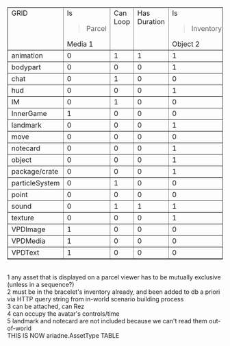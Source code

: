 <table cellpadding='0' border='1' cellspacing='0'>
<blockquote><tr>
<blockquote><td width='108' valign='top'>GRID</td>
<td width='73' valign='top'><span>Is</span>
<blockquote><span>Parcel</span>
</blockquote><span>Media 1</span></td>
<td width='78' valign='top'><span>Can</span>
<span>Loop</span></td>
<td width='90' valign='top'><span>Has</span>
<span>Duration</span></td>
<td width='79' valign='top'><span>Is</span>
<blockquote><span>Inventory</span>
</blockquote><span>Object 2</span></td>
<td width='64' valign='top'><span>Is</span>
<span>Object3</span></td>
<td width='79' valign='top'><span>Is</span>
<blockquote><span>Inventory</span>
</blockquote><span>Media</span></td>
<td width='67' valign='top'><span>Is</span>
<span>Action 4</span></td>
<td width='81' valign='top'><span>Is</span>
<span>Text 5</span></td>
</blockquote></tr>
<tr>
<blockquote><td width='108' valign='top'><span>animation</span></td>
<td width='73' valign='top'>0</td>
<td width='78' valign='top'><span>1</span></td>
<td width='90' valign='top'><span>1</span></td>
<td width='79' valign='top'><span>1</span></td>
<td width='64' valign='top'>0</td>
<td width='79' valign='top'>0</td>
<td width='67' valign='top'><span>1</span></td>
<td width='81' valign='top'>0</td>
</blockquote></tr>
<tr>
<blockquote><td width='108' valign='top'><span>bodypart</span></td>
<td width='73' valign='top'>0</td>
<td width='78' valign='top'>0</td>
<td width='90' valign='top'>0</td>
<td width='79' valign='top'><span>1</span></td>
<td width='64' valign='top'><span>1</span></td>
<td width='79' valign='top'>0</td>
<td width='67' valign='top'>0</td>
<td width='81' valign='top'>0</td>
</blockquote></tr>
<tr>
<blockquote><td width='108' valign='top'><span>chat</span></td>
<td width='73' valign='top'>0</td>
<td width='78' valign='top'><span>1</span></td>
<td width='90' valign='top'>0</td>
<td width='79' valign='top'>0</td>
<td width='64' valign='top'>0</td>
<td width='79' valign='top'>0</td>
<td width='67' valign='top'>0</td>
<td width='81' valign='top'><span>1</span></td>
</blockquote></tr>
<tr>
<blockquote><td width='108' valign='top'><span>hud</span></td>
<td width='73' valign='top'>0</td>
<td width='78' valign='top'>0</td>
<td width='90' valign='top'>0</td>
<td width='79' valign='top'><span>1</span></td>
<td width='64' valign='top'><span>1</span></td>
<td width='79' valign='top'>0</td>
<td width='67' valign='top'>0</td>
<td width='81' valign='top'>0</td>
</blockquote></tr>
<tr>
<blockquote><td width='108' valign='top'><span>IM</span></td>
<td width='73' valign='top'>0</td>
<td width='78' valign='top'><span>1</span></td>
<td width='90' valign='top'>0</td>
<td width='79' valign='top'>0</td>
<td width='64' valign='top'>0</td>
<td width='79' valign='top'>0</td>
<td width='67' valign='top'>0</td>
<td width='81' valign='top'><span>1</span></td>
</blockquote></tr>
<tr>
<blockquote><td width='108' valign='top'><span>InnerGame</span></td>
<td width='73' valign='top'><span>1</span></td>
<td width='78' valign='top'>0</td>
<td width='90' valign='top'>0</td>
<td width='79' valign='top'>0</td>
<td width='64' valign='top'>0</td>
<td width='79' valign='top'>0</td>
<td width='67' valign='top'>0</td>
<td width='81' valign='top'>0</td>
</blockquote></tr>
<tr>
<blockquote><td width='108' valign='top'><span>landmark</span></td>
<td width='73' valign='top'>0</td>
<td width='78' valign='top'>0</td>
<td width='90' valign='top'>0</td>
<td width='79' valign='top'><span>1</span></td>
<td width='64' valign='top'>0</td>
<td width='79' valign='top'><span>1</span></td>
<td width='67' valign='top'>0</td>
<td width='81' valign='top'>0</td>
</blockquote></tr>
<tr>
<blockquote><td width='108' valign='top'><span>move</span></td>
<td width='73' valign='top'>0</td>
<td width='78' valign='top'>0</td>
<td width='90' valign='top'>0</td>
<td width='79' valign='top'>0</td>
<td width='64' valign='top'>0</td>
<td width='79' valign='top'>0</td>
<td width='67' valign='top'><span>1</span></td>
<td width='81' valign='top'>0</td>
</blockquote></tr>
<tr>
<blockquote><td width='108' valign='top'><span>notecard</span></td>
<td width='73' valign='top'>0</td>
<td width='78' valign='top'>0</td>
<td width='90' valign='top'>0</td>
<td width='79' valign='top'><span>1</span></td>
<td width='64' valign='top'>0</td>
<td width='79' valign='top'><span>1</span></td>
<td width='67' valign='top'>0</td>
<td width='81' valign='top'>0</td>
</blockquote></tr>
<tr>
<blockquote><td width='108' valign='top'><span>object</span></td>
<td width='73' valign='top'>0</td>
<td width='78' valign='top'>0</td>
<td width='90' valign='top'>0</td>
<td width='79' valign='top'><span>1</span></td>
<td width='64' valign='top'><span>1</span></td>
<td width='79' valign='top'>0</td>
<td width='67' valign='top'>0</td>
<td width='81' valign='top'>0</td>
</blockquote></tr>
<tr>
<blockquote><td width='108' valign='top'><span>package/crate</span></td>
<td width='73' valign='top'>0</td>
<td width='78' valign='top'>0</td>
<td width='90' valign='top'>0</td>
<td width='79' valign='top'><span>1</span></td>
<td width='64' valign='top'><span>1</span></td>
<td width='79' valign='top'>0</td>
<td width='67' valign='top'>0</td>
<td width='81' valign='top'>0</td>
</blockquote></tr>
<tr>
<blockquote><td width='108' valign='top'><span>particleSystem</span></td>
<td width='73' valign='top'>0</td>
<td width='78' valign='top'><span>1</span></td>
<td width='90' valign='top'>0</td>
<td width='79' valign='top'>0</td>
<td width='64' valign='top'>0</td>
<td width='79' valign='top'>0</td>
<td width='67' valign='top'>0</td>
<td width='81' valign='top'>0</td>
</blockquote></tr>
<tr>
<blockquote><td width='108' valign='top'><span>point</span></td>
<td width='73' valign='top'>0</td>
<td width='78' valign='top'>0</td>
<td width='90' valign='top'>0</td>
<td width='79' valign='top'>0</td>
<td width='64' valign='top'>0</td>
<td width='79' valign='top'>0</td>
<td width='67' valign='top'><span>1</span></td>
<td width='81' valign='top'>0</td>
</blockquote></tr>
<tr>
<blockquote><td width='108' valign='top'><span>sound</span></td>
<td width='73' valign='top'>0</td>
<td width='78' valign='top'><span>1</span></td>
<td width='90' valign='top'><span>1</span></td>
<td width='79' valign='top'><span>1</span></td>
<td width='64' valign='top'>0</td>
<td width='79' valign='top'>0</td>
<td width='67' valign='top'>0</td>
<td width='81' valign='top'>0</td>
</blockquote></tr>
<tr>
<blockquote><td width='108' valign='top'><span>texture</span></td>
<td width='73' valign='top'>0</td>
<td width='78' valign='top'>0</td>
<td width='90' valign='top'>0</td>
<td width='79' valign='top'><span>1</span></td>
<td width='64' valign='top'>0</td>
<td width='79' valign='top'><span>1</span></td>
<td width='67' valign='top'>0</td>
<td width='81' valign='top'>0</td>
</blockquote></tr>
<tr>
<blockquote><td width='108' valign='top'><span>VPDImage</span></td>
<td width='73' valign='top'><span>1</span></td>
<td width='78' valign='top'>0</td>
<td width='90' valign='top'>0</td>
<td width='79' valign='top'>0</td>
<td width='64' valign='top'>0</td>
<td width='79' valign='top'>0</td>
<td width='67' valign='top'>0</td>
<td width='81' valign='top'>0</td>
</blockquote></tr>
<tr>
<blockquote><td width='108' valign='top'><span>VPDMedia</span></td>
<td width='73' valign='top'><span>1</span></td>
<td width='78' valign='top'>0</td>
<td width='90' valign='top'>0</td>
<td width='79' valign='top'>0</td>
<td width='64' valign='top'>0</td>
<td width='79' valign='top'>0</td>
<td width='67' valign='top'>0</td>
<td width='81' valign='top'>0</td>
</blockquote></tr>
<tr>
<blockquote><td width='108' valign='top'><span>VPDText</span></td>
<td width='73' valign='top'><span>1</span></td>
<td width='78' valign='top'>0</td>
<td width='90' valign='top'>0</td>
<td width='79' valign='top'>0</td>
<td width='64' valign='top'>0</td>
<td width='79' valign='top'>0</td>
<td width='67' valign='top'>0</td>
<td width='81' valign='top'><span>1</span></td>
</blockquote></tr>
</table><br />
1  any asset that is displayed on a parcel viewer has to be mutually exclusive (unless in a sequence?)<br />
2  must be in the bracelet's inventory already, and been added to db a priori via HTTP query string from in-world scenario building process<br />
3  can be attached, can Rez<br />
4  can occupy the avatar's controls/time<br />
5  landmark and notecard  are not included because we can't read them out-of-world<br />
 THIS IS NOW ariadne.AssetType TABLE<br />